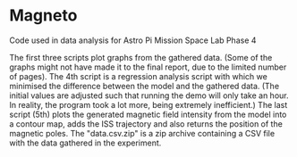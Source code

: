 # Magneto
Code used in data analysis for Astro Pi Mission Space Lab Phase 4

The first three scripts plot graphs from the gathered data. (Some of the graphs might not have made it to the final report, due to the limited number of pages).
The 4th script is a regression analysis script with which we minimised the difference between the model and the gathered data. (The initial values are adjusted such that running the demo will only take an hour. In reality, the program took a lot more, being extremely inefficient.)
The last script (5th) plots the generated magnetic field intensity from the model into a contour map, adds the ISS trajectory and also returns the position of the magnetic poles.
The "data.csv.zip" is a zip archive containing a CSV file with the data gathered in the experiment.

